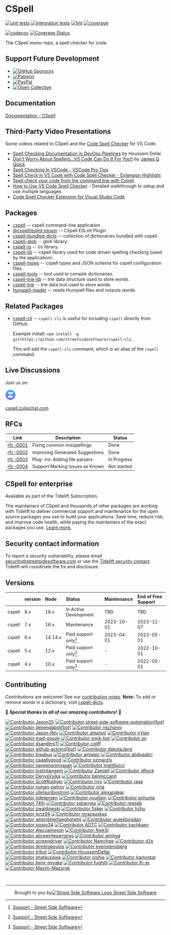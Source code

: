 <!--- @@inject: ../../../README.md --->

# CSpell

[![unit tests](https://github.com/streetsidesoftware/cspell/actions/workflows/test.yml/badge.svg?branch=main)](https://github.com/streetsidesoftware/cspell/actions)
[![integration tests](https://github.com/streetsidesoftware/cspell/actions/workflows/integration-test.yml/badge.svg?branch=main)](https://github.com/streetsidesoftware/cspell/actions)
[![lint](https://github.com/streetsidesoftware/cspell/actions/workflows/lint.yml/badge.svg?branch=main)](https://github.com/streetsidesoftware/cspell/actions)
[![coverage](https://github.com/streetsidesoftware/cspell/actions/workflows/coverage.yml/badge.svg?branch=main)](https://github.com/streetsidesoftware/cspell/actions)

[![codecov](https://codecov.io/gh/streetsidesoftware/cspell/branch/main/graph/badge.svg?token=Dr4fi2Sy08)](https://codecov.io/gh/streetsidesoftware/cspell)
[![Coverage Status](https://coveralls.io/repos/github/streetsidesoftware/cspell/badge.svg?branch=main)](https://coveralls.io/github/streetsidesoftware/cspell)

The CSpell mono-repo, a spell checker for code.

## Support Future Development

- [![GitHub Sponsors](https://img.shields.io/badge/-black?style=social&logo=githubsponsors&label=GitHub%20Sponsor%3A%20Street%20Side%20Software)](https://github.com/sponsors/streetsidesoftware)
- [![Patreon](https://img.shields.io/badge/-black?style=social&logo=patreon&label=Patreon%3A%20Street%20Side%20Software)](https://patreon.com/streetsidesoftware)
- [![PayPal](https://img.shields.io/badge/-black?style=social&logo=paypal&label=PayPal%20Donate%3A%20Street%20Side%20Software)](https://www.paypal.com/donate/?hosted_button_id=26LNBP2Q6MKCY)
- [![Open Collective](https://img.shields.io/badge/-black?style=social&logo=opencollective&label=Open%20Collective%3A%20CSpell)](https://opencollective.com/cspell)

## Documentation

[Documentation - CSpell](https://streetsidesoftware.github.io/cspell/)

## Third-Party Video Presentations

Some videos related to CSpell and the [Code Spell Checker](https://marketplace.visualstudio.com/items?itemName=streetsidesoftware.code-spell-checker) for VS Code.

- [Spell Checking Documentation in DevOps Pipelines](https://www.youtube.com/watch?v=w8gGi3aeVpc) by Houssem Dellai
- [Don't Worry About Spelling...VS Code Can Do It For You!!](https://www.youtube.com/watch?v=MfxFMFMsBP4) by [James Q Quick](https://www.youtube.com/@JamesQQuick)
- [Spell Checking In VSCode - VSCode Pro Tips](https://www.youtube.com/watch?v=_GwpPJgH1Gw)
- [Spell Check in VS Code with Code Spell Checker - Extension Highlight](https://www.youtube.com/watch?v=ZxNnOjWetH4)
- [Spell check your code from the command line with Cspell](https://www.youtube.com/watch?v=nwmJ9h_zPJc)
- [How to Use VS Code Spell Checker](https://www.youtube.com/watch?v=Ix5bMd0kZeY) - Detailed walkthrough to setup and use multiple languages
- [Code Spell Checker Extension for Visual Studio Code](https://www.youtube.com/watch?v=dUn1mrJYMrM)

## Packages

- [cspell](https://github.com/streetsidesoftware/cspell/tree/main/packages/cspell) -- cspell command-line application
- [@cspell/eslint-plugin](https://github.com/streetsidesoftware/cspell/tree/main/packages/cspell-eslint-plugin) -- CSpell ESLint Plugin
- [cspell-bundled-dicts](https://github.com/streetsidesoftware/cspell/tree/main/packages/cspell-bundled-dicts) -- collection of dictionaries bundled with cspell.
- [cspell-glob](https://github.com/streetsidesoftware/cspell/tree/main/packages/cspell-glob) -- glob library.
- [cspell-io](https://github.com/streetsidesoftware/cspell/tree/main/packages/cspell-io) -- i/o library.
- [cspell-lib](https://github.com/streetsidesoftware/cspell/tree/main/packages/cspell-lib) -- cspell library used for code driven spelling checking (used by the application).
- [cspell-types](https://github.com/streetsidesoftware/cspell/tree/main/packages/cspell-types) -- cspell types and JSON schema for cspell configuration files.
- [cspell-tools](https://github.com/streetsidesoftware/cspell/tree/main/packages/cspell-tools) -- tool used to compile dictionaries.
- [cspell-trie-lib](https://github.com/streetsidesoftware/cspell/tree/main/packages/cspell-trie-lib) -- trie data structure used to store words.
- [cspell-trie](https://github.com/streetsidesoftware/cspell/tree/main/packages/cspell-trie) -- trie data tool used to store words.
- [hunspell-reader](https://github.com/streetsidesoftware/cspell/tree/main/packages/hunspell-reader) -- reads Hunspell files and outputs words.

## Related Packages

- [cspell-cli](https://github.com/streetsidesoftware/cspell-cli) -- `cspell-cli` is useful for including `cspell` directly from GitHub.

  Example install: `npm install -g git+https://github.com/streetsidesoftware/cspell-cli`.

  This will add the `cspell-cli` command, which is an alias of the `cspell` command.

## Live Discussions

Join us on:

[<img src="./assets/images/zulip-icon-circle.svg" width="32">](https://cspell.zulipchat.com/)

[cspell.zulipchat.com](https://cspell.zulipchat.com/)

## RFCs

| Link                                                                                                                  | Description                     | Status      |
| --------------------------------------------------------------------------------------------------------------------- | ------------------------------- | ----------- |
| [rfc-0001](https://github.com/streetsidesoftware/cspell/tree/main/rfc/rfc-0001%20suggestions/)                        | Fixing common misspellings      | Done        |
| [rfc-0002](https://github.com/streetsidesoftware/cspell/tree/main/rfc/rfc-0002%20improve%20dictionary%20suggestions/) | Improving Generated Suggestions | Done        |
| [rfc-0003](https://github.com/streetsidesoftware/cspell/tree/main/rfc/rfc-0003%20parsing%20files/)                    | Plug-ins: Adding file parsers   | In Progress |
| [rfc-0004](https://github.com/streetsidesoftware/cspell/tree/main/rfc/rfc-0004%20known%20issues/)                     | Support Marking Issues as Known | Not started |

## CSpell for enterprise

Available as part of the Tidelift Subscription.

The maintainers of CSpell and thousands of other packages are working with Tidelift to deliver commercial support and maintenance for the open source packages you use to build your applications. Save time, reduce risk, and improve code health, while paying the maintainers of the exact packages you use. [Learn more.](https://tidelift.com/subscription/pkg/npm-cspell?utm_source=npm-cspell&utm_medium=referral&utm_campaign=enterprise&utm_term=repo)

## Security contact information

To report a security vulnerability, please email <security@streetsidesoftware.com> or use the
[Tidelift security contact](https://tidelift.com/security).
Tidelift will coordinate the fix and disclosure.

## Versions

|        | version | Node    | Status                | Maintenance | End of Free Support |
| :----- | :------ | :------ | :-------------------- | :---------- | :------------------ |
| cspell | 8.x     | 18.x    | In Active Development | TBD         | TBD                 |
| cspell | 7.x     | 16.x    | Maintenance           | 2023-10-01  | 2023-11-07          |
| cspell | 6.x     | 14.14.x | Paid support only[^1] | 2023-04-01  | 2023-05-01          |
| cspell | 5.x     | 12.x    | Paid support only[^1] | -           | 2022-10-01          |
| cspell | 4.x     | 10.x    | Paid support only[^1] | -           | 2022-05-01          |

[^1]: [Support - Street Side Software](https://streetsidesoftware.com/support/#maintenance-agreements)

## Contributing

Contributions are welcome! See our [contribution notes](CONTRIBUTING.md). **Note:** To add or remove words in a dictionary, visit [cspell-dicts](https://github.com/streetsidesoftware/cspell-dicts/issues).

🙏 _**Special thanks to all of our amazing contributors!**_ 🥰

<!--- cspell:disable --->

[<img alt="Contributor Jason3S" src="https://private-avatars.githubusercontent.com/u/3740137?jwt=eyJhbGciOiJIUzI1NiIsInR5cCI6IkpXVCJ9.eyJpc3MiOiJnaXRodWIuY29tIiwiYXVkIjoicmF3LmdpdGh1YnVzZXJjb250ZW50LmNvbSIsImtleSI6ImtleTEiLCJleHAiOjE3MzQ2ODAyODAsIm5iZiI6MTczNDY3OTA4MCwicGF0aCI6Ii91LzM3NDAxMzcifQ.QuzZ7PV0Gi7DNFcAXrDq-WRouu-dubbAn7EvwOsnkgE&v=4&size=128" width=64>](https://github.com/Jason3S)
[<img alt="Contributor street-side-software-automation[bot]" src="https://private-avatars.githubusercontent.com/u/50543896?jwt=eyJhbGciOiJIUzI1NiIsInR5cCI6IkpXVCJ9.eyJpc3MiOiJnaXRodWIuY29tIiwiYXVkIjoicmF3LmdpdGh1YnVzZXJjb250ZW50LmNvbSIsImtleSI6ImtleTEiLCJleHAiOjE3MzQ2ODAxMDAsIm5iZiI6MTczNDY3ODkwMCwicGF0aCI6Ii91LzUwNTQzODk2In0.5ZbtZp9hC8UfrY8oeuZhPrhf_t9Bi_5yOiqa-3kW5ZU&v=4&size=128" width=64>](https://github.com/apps/street-side-software-automation)
[<img alt="Contributor dependabot[bot]" src="https://private-avatars.githubusercontent.com/in/29110?jwt=eyJhbGciOiJIUzI1NiIsInR5cCI6IkpXVCJ9.eyJpc3MiOiJnaXRodWIuY29tIiwiYXVkIjoicmF3LmdpdGh1YnVzZXJjb250ZW50LmNvbSIsImtleSI6ImtleTEiLCJleHAiOjE3MzQ2ODAxNjAsIm5iZiI6MTczNDY3ODk2MCwicGF0aCI6Ii9pbi8yOTExMCJ9.aFhQiCACAQpu3__d5LnBlaf5_ll-Zt9KTpH2VFOyyd0&v=4&size=128" width=64>](https://github.com/apps/dependabot)
[<img alt="Contributor nschonni" src="https://private-avatars.githubusercontent.com/u/1297909?jwt=eyJhbGciOiJIUzI1NiIsInR5cCI6IkpXVCJ9.eyJpc3MiOiJnaXRodWIuY29tIiwiYXVkIjoicmF3LmdpdGh1YnVzZXJjb250ZW50LmNvbSIsImtleSI6ImtleTEiLCJleHAiOjE3MzQ2ODA1ODAsIm5iZiI6MTczNDY3OTM4MCwicGF0aCI6Ii91LzEyOTc5MDkifQ.aGVVXN7TM-Bze8lCi968UaWy4tpddsNTxw2L7nrrGDI&v=4&size=128" width=64>](https://github.com/nschonni)
[<img alt="Contributor Jason-Rev" src="https://private-avatars.githubusercontent.com/u/4850573?jwt=eyJhbGciOiJIUzI1NiIsInR5cCI6IkpXVCJ9.eyJpc3MiOiJnaXRodWIuY29tIiwiYXVkIjoicmF3LmdpdGh1YnVzZXJjb250ZW50LmNvbSIsImtleSI6ImtleTEiLCJleHAiOjE3MzQ2ODA3MDAsIm5iZiI6MTczNDY3OTUwMCwicGF0aCI6Ii91LzQ4NTA1NzMifQ.OkNNGQ9qx_axcHUmr8DtpMctbkW5IybGSzhaUtIVi_k&v=4&size=128" width=64>](https://github.com/Jason-Rev)
[<img alt="Contributor amanoji" src="https://private-avatars.githubusercontent.com/u/17751138?jwt=eyJhbGciOiJIUzI1NiIsInR5cCI6IkpXVCJ9.eyJpc3MiOiJnaXRodWIuY29tIiwiYXVkIjoicmF3LmdpdGh1YnVzZXJjb250ZW50LmNvbSIsImtleSI6ImtleTEiLCJleHAiOjE3MzQ2Nzk5ODAsIm5iZiI6MTczNDY3ODc4MCwicGF0aCI6Ii91LzE3NzUxMTM4In0.2VQgIPbrTA63mZYU8DTQZO49PgvsKloAOUm0077COlA&v=4&size=128" width=64>](https://github.com/amanoji)
[<img alt="Contributor jrylan" src="https://private-avatars.githubusercontent.com/u/178806156?jwt=eyJhbGciOiJIUzI1NiIsInR5cCI6IkpXVCJ9.eyJpc3MiOiJnaXRodWIuY29tIiwiYXVkIjoicmF3LmdpdGh1YnVzZXJjb250ZW50LmNvbSIsImtleSI6ImtleTEiLCJleHAiOjE3MzQ2ODAyODAsIm5iZiI6MTczNDY3OTA4MCwicGF0aCI6Ii91LzE3ODgwNjE1NiJ9.qV9eO8FS897KG4vmpvrmtNSoLBaTynTtg-eScppr97U&v=4&size=128" width=64>](https://github.com/jrylan)
[<img alt="Contributor mad-gooze" src="https://private-avatars.githubusercontent.com/u/1188779?jwt=eyJhbGciOiJIUzI1NiIsInR5cCI6IkpXVCJ9.eyJpc3MiOiJnaXRodWIuY29tIiwiYXVkIjoicmF3LmdpdGh1YnVzZXJjb250ZW50LmNvbSIsImtleSI6ImtleTEiLCJleHAiOjE3MzQ2ODAyMjAsIm5iZiI6MTczNDY3OTAyMCwicGF0aCI6Ii91LzExODg3NzkifQ.NztzADp0uk6Vi0wNuX7ln7J_NZmVQG4HE47bDL-jVzk&v=4&size=128" width=64>](https://github.com/mad-gooze)
[<img alt="Contributor snyk-bot" src="https://private-avatars.githubusercontent.com/u/19733683?jwt=eyJhbGciOiJIUzI1NiIsInR5cCI6IkpXVCJ9.eyJpc3MiOiJnaXRodWIuY29tIiwiYXVkIjoicmF3LmdpdGh1YnVzZXJjb250ZW50LmNvbSIsImtleSI6ImtleTEiLCJleHAiOjE3MzQ2ODAxNjAsIm5iZiI6MTczNDY3ODk2MCwicGF0aCI6Ii91LzE5NzMzNjgzIn0.fN6VSKlIuVTnbTS7jHt_hOtcSYSOoPIqRUFJN1xAqq8&v=4&size=128" width=64>](https://github.com/snyk-bot)
[<img alt="Contributor zo" src="https://private-avatars.githubusercontent.com/u/518711?jwt=eyJhbGciOiJIUzI1NiIsInR5cCI6IkpXVCJ9.eyJpc3MiOiJnaXRodWIuY29tIiwiYXVkIjoicmF3LmdpdGh1YnVzZXJjb250ZW50LmNvbSIsImtleSI6ImtleTEiLCJleHAiOjE3MzQ2ODAxMDAsIm5iZiI6MTczNDY3ODkwMCwicGF0aCI6Ii91LzUxODcxMSJ9.BEoYnmpTgRiPK-vQAeySoDX4JactOnzbxMOe8XBsEFg&v=4&size=128" width=64>](https://github.com/zo)
[<img alt="Contributor dsanders11" src="https://private-avatars.githubusercontent.com/u/5820654?jwt=eyJhbGciOiJIUzI1NiIsInR5cCI6IkpXVCJ9.eyJpc3MiOiJnaXRodWIuY29tIiwiYXVkIjoicmF3LmdpdGh1YnVzZXJjb250ZW50LmNvbSIsImtleSI6ImtleTEiLCJleHAiOjE3MzQ2ODA0MDAsIm5iZiI6MTczNDY3OTIwMCwicGF0aCI6Ii91LzU4MjA2NTQifQ.y7-pJEhVAfL9jhE0JOAd172qDHJpeqgBvEHkH4wemFU&v=4&size=128" width=64>](https://github.com/dsanders11)
[<img alt="Contributor coliff" src="https://private-avatars.githubusercontent.com/u/1212885?jwt=eyJhbGciOiJIUzI1NiIsInR5cCI6IkpXVCJ9.eyJpc3MiOiJnaXRodWIuY29tIiwiYXVkIjoicmF3LmdpdGh1YnVzZXJjb250ZW50LmNvbSIsImtleSI6ImtleTEiLCJleHAiOjE3MzQ2ODA0NjAsIm5iZiI6MTczNDY3OTI2MCwicGF0aCI6Ii91LzEyMTI4ODUifQ.-W7qQAP4Lzzy0DAtX5pKR7agDcvESW9-tebQ4Imr8bc&v=4&size=128" width=64>](https://github.com/coliff)
[<img alt="Contributor github-actions[bot]" src="https://private-avatars.githubusercontent.com/in/15368?jwt=eyJhbGciOiJIUzI1NiIsInR5cCI6IkpXVCJ9.eyJpc3MiOiJnaXRodWIuY29tIiwiYXVkIjoicmF3LmdpdGh1YnVzZXJjb250ZW50LmNvbSIsImtleSI6ImtleTEiLCJleHAiOjE3MzQ2ODA3NjAsIm5iZiI6MTczNDY3OTU2MCwicGF0aCI6Ii9pbi8xNTM2OCJ9.JQdDR0xmKrYYDlUjfmicR0HX_YwaeuVcHmdK2cDHbq8&v=4&size=128" width=64>](https://github.com/apps/github-actions)
[<img alt="Contributor dakotaJang" src="https://private-avatars.githubusercontent.com/u/22528264?jwt=eyJhbGciOiJIUzI1NiIsInR5cCI6IkpXVCJ9.eyJpc3MiOiJnaXRodWIuY29tIiwiYXVkIjoicmF3LmdpdGh1YnVzZXJjb250ZW50LmNvbSIsImtleSI6ImtleTEiLCJleHAiOjE3MzQ2Nzk5ODAsIm5iZiI6MTczNDY3ODc4MCwicGF0aCI6Ii91LzIyNTI4MjY0In0.iK-bao8201EMVuxR5cOgEEcy2xsjlTKwl8wLdYlFvZQ&v=4&size=128" width=64>](https://github.com/dakotaJang)
[<img alt="Contributor bisubus" src="https://private-avatars.githubusercontent.com/u/2905949?jwt=eyJhbGciOiJIUzI1NiIsInR5cCI6IkpXVCJ9.eyJpc3MiOiJnaXRodWIuY29tIiwiYXVkIjoicmF3LmdpdGh1YnVzZXJjb250ZW50LmNvbSIsImtleSI6ImtleTEiLCJleHAiOjE3MzQ2ODA0NjAsIm5iZiI6MTczNDY3OTI2MCwicGF0aCI6Ii91LzI5MDU5NDkifQ.vPINDzIvOaSe_pOEOmyRARmeRBFOWLl195rtUEF8N34&v=4&size=128" width=64>](https://github.com/bisubus)
[<img alt="Contributor aimagic" src="https://private-avatars.githubusercontent.com/u/40253639?jwt=eyJhbGciOiJIUzI1NiIsInR5cCI6IkpXVCJ9.eyJpc3MiOiJnaXRodWIuY29tIiwiYXVkIjoicmF3LmdpdGh1YnVzZXJjb250ZW50LmNvbSIsImtleSI6ImtleTEiLCJleHAiOjE3MzQ2ODA1MjAsIm5iZiI6MTczNDY3OTMyMCwicGF0aCI6Ii91LzQwMjUzNjM5In0.xUSlF1z8fkrUeV_lD368IuSWHAD2i-kzYJul8XHSjJg&v=4&size=128" width=64>](https://github.com/aimagic)
[<img alt="Contributor abdusabri" src="https://private-avatars.githubusercontent.com/u/25670682?jwt=eyJhbGciOiJIUzI1NiIsInR5cCI6IkpXVCJ9.eyJpc3MiOiJnaXRodWIuY29tIiwiYXVkIjoicmF3LmdpdGh1YnVzZXJjb250ZW50LmNvbSIsImtleSI6ImtleTEiLCJleHAiOjE3MzQ2ODA1MjAsIm5iZiI6MTczNDY3OTMyMCwicGF0aCI6Ii91LzI1NjcwNjgyIn0.m2J8jVI9pxu4NxUzaqw9Vo728_lzpzCtFNMTrg39rkA&v=4&size=128" width=64>](https://github.com/abdusabri)
[<img alt="Contributor caaatisgood" src="https://private-avatars.githubusercontent.com/u/12913401?jwt=eyJhbGciOiJIUzI1NiIsInR5cCI6IkpXVCJ9.eyJpc3MiOiJnaXRodWIuY29tIiwiYXVkIjoicmF3LmdpdGh1YnVzZXJjb250ZW50LmNvbSIsImtleSI6ImtleTEiLCJleHAiOjE3MzQ2ODA3MDAsIm5iZiI6MTczNDY3OTUwMCwicGF0aCI6Ii91LzEyOTEzNDAxIn0.TbA59Sbri702MJsFDVrNHsZxRPYWvbWqX3qP0CSM0gY&v=4&size=128" width=64>](https://github.com/caaatisgood)
[<img alt="Contributor pzmarzly" src="https://private-avatars.githubusercontent.com/u/8074163?jwt=eyJhbGciOiJIUzI1NiIsInR5cCI6IkpXVCJ9.eyJpc3MiOiJnaXRodWIuY29tIiwiYXVkIjoicmF3LmdpdGh1YnVzZXJjb250ZW50LmNvbSIsImtleSI6ImtleTEiLCJleHAiOjE3MzQ2ODA1ODAsIm5iZiI6MTczNDY3OTM4MCwicGF0aCI6Ii91LzgwNzQxNjMifQ.lifIvkcYebjaRY_uQsDqjaEhD3GZK-Zyd8gLz4OUtvo&v=4&size=128" width=64>](https://github.com/pzmarzly)
[<img alt="Contributor naveensrinivasan" src="https://private-avatars.githubusercontent.com/u/172697?jwt=eyJhbGciOiJIUzI1NiIsInR5cCI6IkpXVCJ9.eyJpc3MiOiJnaXRodWIuY29tIiwiYXVkIjoicmF3LmdpdGh1YnVzZXJjb250ZW50LmNvbSIsImtleSI6ImtleTEiLCJleHAiOjE3MzQ2ODA3NjAsIm5iZiI6MTczNDY3OTU2MCwicGF0aCI6Ii91LzE3MjY5NyJ9.rVJp4sTzFp1L61odd1wqknq1lyNVvmG1NH2KWHBy3hU&v=4&size=128" width=64>](https://github.com/naveensrinivasan)
[<img alt="Contributor matt9ucci" src="https://private-avatars.githubusercontent.com/u/8044346?jwt=eyJhbGciOiJIUzI1NiIsInR5cCI6IkpXVCJ9.eyJpc3MiOiJnaXRodWIuY29tIiwiYXVkIjoicmF3LmdpdGh1YnVzZXJjb250ZW50LmNvbSIsImtleSI6ImtleTEiLCJleHAiOjE3MzQ2ODAxMDAsIm5iZiI6MTczNDY3ODkwMCwicGF0aCI6Ii91LzgwNDQzNDYifQ.VLWugcGgjaSlvCiKtNkd0NOun_uzEA8x7rdFWT6s33E&v=4&size=128" width=64>](https://github.com/matt9ucci)
[<img alt="Contributor lostintangent" src="https://private-avatars.githubusercontent.com/u/116461?jwt=eyJhbGciOiJIUzI1NiIsInR5cCI6IkpXVCJ9.eyJpc3MiOiJnaXRodWIuY29tIiwiYXVkIjoicmF3LmdpdGh1YnVzZXJjb250ZW50LmNvbSIsImtleSI6ImtleTEiLCJleHAiOjE3MzQ2ODAzNDAsIm5iZiI6MTczNDY3OTE0MCwicGF0aCI6Ii91LzExNjQ2MSJ9.MhbPbkKK-WOWcIFiY-IqDUw7IGXCxAOW7VT4PI3K49I&v=4&size=128" width=64>](https://github.com/lostintangent)
[<img alt="Contributor Zamiell" src="https://private-avatars.githubusercontent.com/u/5511220?jwt=eyJhbGciOiJIUzI1NiIsInR5cCI6IkpXVCJ9.eyJpc3MiOiJnaXRodWIuY29tIiwiYXVkIjoicmF3LmdpdGh1YnVzZXJjb250ZW50LmNvbSIsImtleSI6ImtleTEiLCJleHAiOjE3MzQ2ODA1MjAsIm5iZiI6MTczNDY3OTMyMCwicGF0aCI6Ii91LzU1MTEyMjAifQ.-ZQq-e-LTnJm4DbX8VjeIOEIV81DBc1lKH2Q3e-1LZU&v=4&size=128" width=64>](https://github.com/Zamiell)
[<img alt="Contributor dflock" src="https://private-avatars.githubusercontent.com/u/47756?jwt=eyJhbGciOiJIUzI1NiIsInR5cCI6IkpXVCJ9.eyJpc3MiOiJnaXRodWIuY29tIiwiYXVkIjoicmF3LmdpdGh1YnVzZXJjb250ZW50LmNvbSIsImtleSI6ImtleTEiLCJleHAiOjE3MzQ2ODA1ODAsIm5iZiI6MTczNDY3OTM4MCwicGF0aCI6Ii91LzQ3NzU2In0.lYhmaKRWocWAEUKzhhChy6X3WEgzTzFjLTLvhew8KyA&v=4&size=128" width=64>](https://github.com/dflock)
[<img alt="Contributor DenysVuika" src="https://private-avatars.githubusercontent.com/u/503991?jwt=eyJhbGciOiJIUzI1NiIsInR5cCI6IkpXVCJ9.eyJpc3MiOiJnaXRodWIuY29tIiwiYXVkIjoicmF3LmdpdGh1YnVzZXJjb250ZW50LmNvbSIsImtleSI6ImtleTEiLCJleHAiOjE3MzQ2ODA1MjAsIm5iZiI6MTczNDY3OTMyMCwicGF0aCI6Ii91LzUwMzk5MSJ9.mB-YxeAV5EZs2xFaholbk4DviqQU_WVxlAkrifB11Qo&v=4&size=128" width=64>](https://github.com/DenysVuika)
[<img alt="Contributor benmccann" src="https://private-avatars.githubusercontent.com/u/322311?jwt=eyJhbGciOiJIUzI1NiIsInR5cCI6IkpXVCJ9.eyJpc3MiOiJnaXRodWIuY29tIiwiYXVkIjoicmF3LmdpdGh1YnVzZXJjb250ZW50LmNvbSIsImtleSI6ImtleTEiLCJleHAiOjE3MzQ2ODA1ODAsIm5iZiI6MTczNDY3OTM4MCwicGF0aCI6Ii91LzMyMjMxMSJ9.a5b6Or_1kI4eqHiohLAw54v-MPzCOgd__a9M2ArADwQ&v=4&size=128" width=64>](https://github.com/benmccann)
[<img alt="Contributor ScottRudiger" src="https://private-avatars.githubusercontent.com/u/26824724?jwt=eyJhbGciOiJIUzI1NiIsInR5cCI6IkpXVCJ9.eyJpc3MiOiJnaXRodWIuY29tIiwiYXVkIjoicmF3LmdpdGh1YnVzZXJjb250ZW50LmNvbSIsImtleSI6ImtleTEiLCJleHAiOjE3MzQ2ODA4MjAsIm5iZiI6MTczNDY3OTYyMCwicGF0aCI6Ii91LzI2ODI0NzI0In0.-DLq04wuEIwu_FnF4bKfJdvPO65y2FleOiq3GOJgiMU&v=4&size=128" width=64>](https://github.com/ScottRudiger)
[<img alt="Contributor rivy" src="https://private-avatars.githubusercontent.com/u/80132?jwt=eyJhbGciOiJIUzI1NiIsInR5cCI6IkpXVCJ9.eyJpc3MiOiJnaXRodWIuY29tIiwiYXVkIjoicmF3LmdpdGh1YnVzZXJjb250ZW50LmNvbSIsImtleSI6ImtleTEiLCJleHAiOjE3MzQ2ODAzNDAsIm5iZiI6MTczNDY3OTE0MCwicGF0aCI6Ii91LzgwMTMyIn0.KFeBuZtn05q9GKKkGWniFpJIQA9XLs7l4j03O85ZqWg&v=4&size=128" width=64>](https://github.com/rivy)
[<img alt="Contributor rasa" src="https://private-avatars.githubusercontent.com/u/220772?jwt=eyJhbGciOiJIUzI1NiIsInR5cCI6IkpXVCJ9.eyJpc3MiOiJnaXRodWIuY29tIiwiYXVkIjoicmF3LmdpdGh1YnVzZXJjb250ZW50LmNvbSIsImtleSI6ImtleTEiLCJleHAiOjE3MzQ2ODAxNjAsIm5iZiI6MTczNDY3ODk2MCwicGF0aCI6Ii91LzIyMDc3MiJ9.2afjyNNxcAwMqdosn0_sIpsCSnomnBECPzqwLIsfhxU&v=4&size=128" width=64>](https://github.com/rasa)
[<img alt="Contributor roman-petrov" src="https://private-avatars.githubusercontent.com/u/18419515?jwt=eyJhbGciOiJIUzI1NiIsInR5cCI6IkpXVCJ9.eyJpc3MiOiJnaXRodWIuY29tIiwiYXVkIjoicmF3LmdpdGh1YnVzZXJjb250ZW50LmNvbSIsImtleSI6ImtleTEiLCJleHAiOjE3MzQ2ODAwNDAsIm5iZiI6MTczNDY3ODg0MCwicGF0aCI6Ii91LzE4NDE5NTE1In0.9tOd2lq-nfn6b7NBBInCO4nCdUIRgmEqrOC9Ya6xmhM&v=4&size=128" width=64>](https://github.com/roman-petrov)
[<img alt="Contributor orta" src="https://private-avatars.githubusercontent.com/u/49038?jwt=eyJhbGciOiJIUzI1NiIsInR5cCI6IkpXVCJ9.eyJpc3MiOiJnaXRodWIuY29tIiwiYXVkIjoicmF3LmdpdGh1YnVzZXJjb250ZW50LmNvbSIsImtleSI6ImtleTEiLCJleHAiOjE3MzQ2ODA3NjAsIm5iZiI6MTczNDY3OTU2MCwicGF0aCI6Ii91LzQ5MDM4In0.q5zRH-ff3DSFeRzMUv4KyGSR8WwlGPuNmXrvrmHXEsw&v=4&size=128" width=64>](https://github.com/orta)
[<img alt="Contributor ollelauribostrom" src="https://private-avatars.githubusercontent.com/u/16004130?jwt=eyJhbGciOiJIUzI1NiIsInR5cCI6IkpXVCJ9.eyJpc3MiOiJnaXRodWIuY29tIiwiYXVkIjoicmF3LmdpdGh1YnVzZXJjb250ZW50LmNvbSIsImtleSI6ImtleTEiLCJleHAiOjE3MzQ2ODAxMDAsIm5iZiI6MTczNDY3ODkwMCwicGF0aCI6Ii91LzE2MDA0MTMwIn0.NhOe1_YNDeP6eamYUCxMCG2tIYB1fQ--zAHjCP8I3z0&v=4&size=128" width=64>](https://github.com/ollelauribostrom)
[<img alt="Contributor alexandear" src="https://private-avatars.githubusercontent.com/u/3228886?jwt=eyJhbGciOiJIUzI1NiIsInR5cCI6IkpXVCJ9.eyJpc3MiOiJnaXRodWIuY29tIiwiYXVkIjoicmF3LmdpdGh1YnVzZXJjb250ZW50LmNvbSIsImtleSI6ImtleTEiLCJleHAiOjE3MzQ2ODA1ODAsIm5iZiI6MTczNDY3OTM4MCwicGF0aCI6Ii91LzMyMjg4ODYifQ.cvgp4b14dPo1ryXAgOtGy_JeHkD_XIcQiS7ieGRSe7o&v=4&size=128" width=64>](https://github.com/alexandear)
[<img alt="Contributor ndelangen" src="https://private-avatars.githubusercontent.com/u/3070389?jwt=eyJhbGciOiJIUzI1NiIsInR5cCI6IkpXVCJ9.eyJpc3MiOiJnaXRodWIuY29tIiwiYXVkIjoicmF3LmdpdGh1YnVzZXJjb250ZW50LmNvbSIsImtleSI6ImtleTEiLCJleHAiOjE3MzQ2ODAyMjAsIm5iZiI6MTczNDY3OTAyMCwicGF0aCI6Ii91LzMwNzAzODkifQ.9dXqb_aseLAmd5VuH7TZCGEeP-qUfZXy5FKswjISAzE&v=4&size=128" width=64>](https://github.com/ndelangen)
[<img alt="Contributor nvuillam" src="https://private-avatars.githubusercontent.com/u/17500430?jwt=eyJhbGciOiJIUzI1NiIsInR5cCI6IkpXVCJ9.eyJpc3MiOiJnaXRodWIuY29tIiwiYXVkIjoicmF3LmdpdGh1YnVzZXJjb250ZW50LmNvbSIsImtleSI6ImtleTEiLCJleHAiOjE3MzQ2ODAyMjAsIm5iZiI6MTczNDY3OTAyMCwicGF0aCI6Ii91LzE3NTAwNDMwIn0.FxtsTdCALujQbEX3QRsRUESt7ezWI0x3LCHQXClZbGU&v=4&size=128" width=64>](https://github.com/nvuillam)
[<img alt="Contributor exhuma" src="https://private-avatars.githubusercontent.com/u/65717?jwt=eyJhbGciOiJIUzI1NiIsInR5cCI6IkpXVCJ9.eyJpc3MiOiJnaXRodWIuY29tIiwiYXVkIjoicmF3LmdpdGh1YnVzZXJjb250ZW50LmNvbSIsImtleSI6ImtleTEiLCJleHAiOjE3MzQ2ODAyMjAsIm5iZiI6MTczNDY3OTAyMCwicGF0aCI6Ii91LzY1NzE3In0.kE5WHl8KE7_Jf_XzsJz7RwOJBQkNVTydE2PyHWghN2E&v=4&size=128" width=64>](https://github.com/exhuma)
[<img alt="Contributor 74th" src="https://private-avatars.githubusercontent.com/u/1060011?jwt=eyJhbGciOiJIUzI1NiIsInR5cCI6IkpXVCJ9.eyJpc3MiOiJnaXRodWIuY29tIiwiYXVkIjoicmF3LmdpdGh1YnVzZXJjb250ZW50LmNvbSIsImtleSI6ImtleTEiLCJleHAiOjE3MzQ2ODA2NDAsIm5iZiI6MTczNDY3OTQ0MCwicGF0aCI6Ii91LzEwNjAwMTEifQ.ONZpYG1kH4IpW2E5ABWvTf1f8g7FFLXrZS4k4Rkuhcw&v=4&size=128" width=64>](https://github.com/74th)
[<img alt="Contributor ssbarnea" src="https://private-avatars.githubusercontent.com/u/102495?jwt=eyJhbGciOiJIUzI1NiIsInR5cCI6IkpXVCJ9.eyJpc3MiOiJnaXRodWIuY29tIiwiYXVkIjoicmF3LmdpdGh1YnVzZXJjb250ZW50LmNvbSIsImtleSI6ImtleTEiLCJleHAiOjE3MzQ2ODA3NjAsIm5iZiI6MTczNDY3OTU2MCwicGF0aCI6Ii91LzEwMjQ5NSJ9.n2TUj6z_jbIWOqZTAFaMNUz-tnIZewoN926btPKK150&v=4&size=128" width=64>](https://github.com/ssbarnea)
[<img alt="Contributor regseb" src="https://private-avatars.githubusercontent.com/u/1262990?jwt=eyJhbGciOiJIUzI1NiIsInR5cCI6IkpXVCJ9.eyJpc3MiOiJnaXRodWIuY29tIiwiYXVkIjoicmF3LmdpdGh1YnVzZXJjb250ZW50LmNvbSIsImtleSI6ImtleTEiLCJleHAiOjE3MzQ2ODA4MjAsIm5iZiI6MTczNDY3OTYyMCwicGF0aCI6Ii91LzEyNjI5OTAifQ.jQV9NQlH8fB_7cNsZHGHeiu1Wm9fIoQ1Ugi1tYGg4Fg&v=4&size=128" width=64>](https://github.com/regseb)
[<img alt="Contributor zwaldowski" src="https://private-avatars.githubusercontent.com/u/170812?jwt=eyJhbGciOiJIUzI1NiIsInR5cCI6IkpXVCJ9.eyJpc3MiOiJnaXRodWIuY29tIiwiYXVkIjoicmF3LmdpdGh1YnVzZXJjb250ZW50LmNvbSIsImtleSI6ImtleTEiLCJleHAiOjE3MzQ2ODA1MjAsIm5iZiI6MTczNDY3OTMyMCwicGF0aCI6Ii91LzE3MDgxMiJ9.dxsh1EQu93a1EGzJ6nl1FNXObuAvVjBUAMofdWJhMAY&v=4&size=128" width=64>](https://github.com/zwaldowski)
[<img alt="Contributor fisker" src="https://private-avatars.githubusercontent.com/u/172584?jwt=eyJhbGciOiJIUzI1NiIsInR5cCI6IkpXVCJ9.eyJpc3MiOiJnaXRodWIuY29tIiwiYXVkIjoicmF3LmdpdGh1YnVzZXJjb250ZW50LmNvbSIsImtleSI6ImtleTEiLCJleHAiOjE3MzQ2ODA1ODAsIm5iZiI6MTczNDY3OTM4MCwicGF0aCI6Ii91LzE3MjU4NCJ9.jDjUa8rdzdpQ10bMbHYw5_r7K0-HN3j6wh55nBSESvU&v=4&size=128" width=64>](https://github.com/fisker)
[<img alt="Contributor hzhu" src="https://private-avatars.githubusercontent.com/u/1811365?jwt=eyJhbGciOiJIUzI1NiIsInR5cCI6IkpXVCJ9.eyJpc3MiOiJnaXRodWIuY29tIiwiYXVkIjoicmF3LmdpdGh1YnVzZXJjb250ZW50LmNvbSIsImtleSI6ImtleTEiLCJleHAiOjE3MzQ2ODAwNDAsIm5iZiI6MTczNDY3ODg0MCwicGF0aCI6Ii91LzE4MTEzNjUifQ.u8cYt3XKUCHBCYPqe95BubxYu-S4djKckde5Sr5Vsug&v=4&size=128" width=64>](https://github.com/hzhu)
[<img alt="Contributor jonz94" src="https://private-avatars.githubusercontent.com/u/16042676?jwt=eyJhbGciOiJIUzI1NiIsInR5cCI6IkpXVCJ9.eyJpc3MiOiJnaXRodWIuY29tIiwiYXVkIjoicmF3LmdpdGh1YnVzZXJjb250ZW50LmNvbSIsImtleSI6ImtleTEiLCJleHAiOjE3MzQ2ODAyODAsIm5iZiI6MTczNDY3OTA4MCwicGF0aCI6Ii91LzE2MDQyNjc2In0.y0lCA2p1vaRiwOnQ8hSIZrt0hyDqKQ6fF2v6uwQuDH4&v=4&size=128" width=64>](https://github.com/jonz94)
[<img alt="Contributor mrazauskas" src="https://private-avatars.githubusercontent.com/u/72159681?jwt=eyJhbGciOiJIUzI1NiIsInR5cCI6IkpXVCJ9.eyJpc3MiOiJnaXRodWIuY29tIiwiYXVkIjoicmF3LmdpdGh1YnVzZXJjb250ZW50LmNvbSIsImtleSI6ImtleTEiLCJleHAiOjE3MzQ2ODA3NjAsIm5iZiI6MTczNDY3OTU2MCwicGF0aCI6Ii91LzcyMTU5NjgxIn0._vHbevHkAJYY8QWJfq8532Ss1oTeYxAoUuT9t6sg4Gk&v=4&size=128" width=64>](https://github.com/mrazauskas)
[<img alt="Contributor wtgtybhertgeghgtwtg" src="https://private-avatars.githubusercontent.com/u/18507762?jwt=eyJhbGciOiJIUzI1NiIsInR5cCI6IkpXVCJ9.eyJpc3MiOiJnaXRodWIuY29tIiwiYXVkIjoicmF3LmdpdGh1YnVzZXJjb250ZW50LmNvbSIsImtleSI6ImtleTEiLCJleHAiOjE3MzQ2ODA0NjAsIm5iZiI6MTczNDY3OTI2MCwicGF0aCI6Ii91LzE4NTA3NzYyIn0.32pvtekfY-fiqVvK9HcrdCgTvUSoMrTpvGfykodvUO8&v=4&size=128" width=64>](https://github.com/wtgtybhertgeghgtwtg)
[<img alt="Contributor wujekbogdan" src="https://private-avatars.githubusercontent.com/u/533954?jwt=eyJhbGciOiJIUzI1NiIsInR5cCI6IkpXVCJ9.eyJpc3MiOiJnaXRodWIuY29tIiwiYXVkIjoicmF3LmdpdGh1YnVzZXJjb250ZW50LmNvbSIsImtleSI6ImtleTEiLCJleHAiOjE3MzQ2ODA3MDAsIm5iZiI6MTczNDY3OTUwMCwicGF0aCI6Ii91LzUzMzk1NCJ9.VCN9ZfiH5DVqu_cD3ZuRsXww1ox6C2VqYNXI5bo_pvk&v=4&size=128" width=64>](https://github.com/wujekbogdan)
[<img alt="Contributor siosio34" src="https://private-avatars.githubusercontent.com/u/7166022?jwt=eyJhbGciOiJIUzI1NiIsInR5cCI6IkpXVCJ9.eyJpc3MiOiJnaXRodWIuY29tIiwiYXVkIjoicmF3LmdpdGh1YnVzZXJjb250ZW50LmNvbSIsImtleSI6ImtleTEiLCJleHAiOjE3MzQ2ODAyMjAsIm5iZiI6MTczNDY3OTAyMCwicGF0aCI6Ii91LzcxNjYwMjIifQ.iFUsluxV_8bZnHQ7DjHwXukVkkcrcE27HUM9ShJKVFU&v=4&size=128" width=64>](https://github.com/siosio34)
[<img alt="Contributor ADTC" src="https://private-avatars.githubusercontent.com/u/6047296?jwt=eyJhbGciOiJIUzI1NiIsInR5cCI6IkpXVCJ9.eyJpc3MiOiJnaXRodWIuY29tIiwiYXVkIjoicmF3LmdpdGh1YnVzZXJjb250ZW50LmNvbSIsImtleSI6ImtleTEiLCJleHAiOjE3MzQ2ODAxMDAsIm5iZiI6MTczNDY3ODkwMCwicGF0aCI6Ii91LzYwNDcyOTYifQ.LCzXavJmDre0k51Ocl-7TXZuYsMZA05Lt5cAOs4XBvY&v=4&size=128" width=64>](https://github.com/ADTC)
[<img alt="Contributor kachkaev" src="https://private-avatars.githubusercontent.com/u/608862?jwt=eyJhbGciOiJIUzI1NiIsInR5cCI6IkpXVCJ9.eyJpc3MiOiJnaXRodWIuY29tIiwiYXVkIjoicmF3LmdpdGh1YnVzZXJjb250ZW50LmNvbSIsImtleSI6ImtleTEiLCJleHAiOjE3MzQ2ODAzNDAsIm5iZiI6MTczNDY3OTE0MCwicGF0aCI6Ii91LzYwODg2MiJ9.GWKpXOuoe5fHZEH0fZFpouXAfnLV-wIzmLVRTypl-4I&v=4&size=128" width=64>](https://github.com/kachkaev)
[<img alt="Contributor AlexJameson" src="https://private-avatars.githubusercontent.com/u/33040934?jwt=eyJhbGciOiJIUzI1NiIsInR5cCI6IkpXVCJ9.eyJpc3MiOiJnaXRodWIuY29tIiwiYXVkIjoicmF3LmdpdGh1YnVzZXJjb250ZW50LmNvbSIsImtleSI6ImtleTEiLCJleHAiOjE3MzQ2ODA0NjAsIm5iZiI6MTczNDY3OTI2MCwicGF0aCI6Ii91LzMzMDQwOTM0In0.XduoWU3OUJyGGaMdv-ELRmNB9Go-0gOel9L-22VBjNY&v=4&size=128" width=64>](https://github.com/AlexJameson)
[<img alt="Contributor AlekSi" src="https://private-avatars.githubusercontent.com/u/11512?jwt=eyJhbGciOiJIUzI1NiIsInR5cCI6IkpXVCJ9.eyJpc3MiOiJnaXRodWIuY29tIiwiYXVkIjoicmF3LmdpdGh1YnVzZXJjb250ZW50LmNvbSIsImtleSI6ImtleTEiLCJleHAiOjE3MzQ2ODA1MjAsIm5iZiI6MTczNDY3OTMyMCwicGF0aCI6Ii91LzExNTEyIn0.pFUIcD1kNRWecNsJzXumzz-X7-SiN07_HhoEa9yVxKg&v=4&size=128" width=64>](https://github.com/AlekSi)
[<img alt="Contributor alicewriteswrongs" src="https://private-avatars.githubusercontent.com/u/6207644?jwt=eyJhbGciOiJIUzI1NiIsInR5cCI6IkpXVCJ9.eyJpc3MiOiJnaXRodWIuY29tIiwiYXVkIjoicmF3LmdpdGh1YnVzZXJjb250ZW50LmNvbSIsImtleSI6ImtleTEiLCJleHAiOjE3MzQ2ODA4MjAsIm5iZiI6MTczNDY3OTYyMCwicGF0aCI6Ii91LzYyMDc2NDQifQ.I0WHD_x1cJKFGyAlaCGOHEZHdIQY1YCsMUaerSqcEmU&v=4&size=128" width=64>](https://github.com/alicewriteswrongs)
[<img alt="Contributor aminya" src="https://private-avatars.githubusercontent.com/u/16418197?jwt=eyJhbGciOiJIUzI1NiIsInR5cCI6IkpXVCJ9.eyJpc3MiOiJnaXRodWIuY29tIiwiYXVkIjoicmF3LmdpdGh1YnVzZXJjb250ZW50LmNvbSIsImtleSI6ImtleTEiLCJleHAiOjE3MzQ2ODA2NDAsIm5iZiI6MTczNDY3OTQ0MCwicGF0aCI6Ii91LzE2NDE4MTk3In0.YfYOMzutcBGtY7xtr0pKd6kyG1vHhX0_KX9TwOcUh6I&v=4&size=128" width=64>](https://github.com/aminya)
[<img alt="Contributor screendriver" src="https://private-avatars.githubusercontent.com/u/149248?jwt=eyJhbGciOiJIUzI1NiIsInR5cCI6IkpXVCJ9.eyJpc3MiOiJnaXRodWIuY29tIiwiYXVkIjoicmF3LmdpdGh1YnVzZXJjb250ZW50LmNvbSIsImtleSI6ImtleTEiLCJleHAiOjE3MzQ2ODA3MDAsIm5iZiI6MTczNDY3OTUwMCwicGF0aCI6Ii91LzE0OTI0OCJ9.LLg8jv4tuaRf1KeTUBI4hPWwXFnVuMW8Ee_M6yv5vlY&v=4&size=128" width=64>](https://github.com/screendriver)
[<img alt="Contributor Namchee" src="https://private-avatars.githubusercontent.com/u/32661241?jwt=eyJhbGciOiJIUzI1NiIsInR5cCI6IkpXVCJ9.eyJpc3MiOiJnaXRodWIuY29tIiwiYXVkIjoicmF3LmdpdGh1YnVzZXJjb250ZW50LmNvbSIsImtleSI6ImtleTEiLCJleHAiOjE3MzQ2ODAwNDAsIm5iZiI6MTczNDY3ODg0MCwicGF0aCI6Ii91LzMyNjYxMjQxIn0.afvkWWF6WU3OTgSNkXgWRYyxdrCxCfb9JO6upC0RU4w&v=4&size=128" width=64>](https://github.com/Namchee)
[<img alt="Contributor d2s" src="https://private-avatars.githubusercontent.com/u/135053?jwt=eyJhbGciOiJIUzI1NiIsInR5cCI6IkpXVCJ9.eyJpc3MiOiJnaXRodWIuY29tIiwiYXVkIjoicmF3LmdpdGh1YnVzZXJjb250ZW50LmNvbSIsImtleSI6ImtleTEiLCJleHAiOjE3MzQ2ODA1MjAsIm5iZiI6MTczNDY3OTMyMCwicGF0aCI6Ii91LzEzNTA1MyJ9.GnohqBhvRAZK-Oai9Yp3k9QZLWWbFgmu_y-czIaqVsk&v=4&size=128" width=64>](https://github.com/d2s)
[<img alt="Contributor dimitropoulos" src="https://private-avatars.githubusercontent.com/u/15232461?jwt=eyJhbGciOiJIUzI1NiIsInR5cCI6IkpXVCJ9.eyJpc3MiOiJnaXRodWIuY29tIiwiYXVkIjoicmF3LmdpdGh1YnVzZXJjb250ZW50LmNvbSIsImtleSI6ImtleTEiLCJleHAiOjE3MzQ2ODA3MDAsIm5iZiI6MTczNDY3OTUwMCwicGF0aCI6Ii91LzE1MjMyNDYxIn0.Kmoqh3ihzn40_4Oqb2xbnePUv9P1RJRddSaIWZFFdIo&v=4&size=128" width=64>](https://github.com/dimitropoulos)
[<img alt="Contributor evenstensberg" src="https://private-avatars.githubusercontent.com/u/16735925?jwt=eyJhbGciOiJIUzI1NiIsInR5cCI6IkpXVCJ9.eyJpc3MiOiJnaXRodWIuY29tIiwiYXVkIjoicmF3LmdpdGh1YnVzZXJjb250ZW50LmNvbSIsImtleSI6ImtleTEiLCJleHAiOjE3MzQ2Nzk5ODAsIm5iZiI6MTczNDY3ODc4MCwicGF0aCI6Ii91LzE2NzM1OTI1In0.HTZBC0k3qz0YuxfYr8zI3q31UT0XcVr-qpHJ25kL7vs&v=4&size=128" width=64>](https://github.com/evenstensberg)
[<img alt="Contributor tribut" src="https://private-avatars.githubusercontent.com/u/719105?jwt=eyJhbGciOiJIUzI1NiIsInR5cCI6IkpXVCJ9.eyJpc3MiOiJnaXRodWIuY29tIiwiYXVkIjoicmF3LmdpdGh1YnVzZXJjb250ZW50LmNvbSIsImtleSI6ImtleTEiLCJleHAiOjE3MzQ2ODAwNDAsIm5iZiI6MTczNDY3ODg0MCwicGF0aCI6Ii91LzcxOTEwNSJ9.3kIbqaoa4FfjJfnBtpWlIoqyibBYfvtcHN9uhpq-yyQ&v=4&size=128" width=64>](https://github.com/tribut)
[<img alt="Contributor HoussemDellai" src="https://private-avatars.githubusercontent.com/u/6548359?jwt=eyJhbGciOiJIUzI1NiIsInR5cCI6IkpXVCJ9.eyJpc3MiOiJnaXRodWIuY29tIiwiYXVkIjoicmF3LmdpdGh1YnVzZXJjb250ZW50LmNvbSIsImtleSI6ImtleTEiLCJleHAiOjE3MzQ2ODAxMDAsIm5iZiI6MTczNDY3ODkwMCwicGF0aCI6Ii91LzY1NDgzNTkifQ.jDzZLqSopCFn29VMlXe7_NBLkyOMKpw7pJMqtfJwPB0&v=4&size=128" width=64>](https://github.com/HoussemDellai)
[<img alt="Contributor jmatsuzawa" src="https://private-avatars.githubusercontent.com/u/545426?jwt=eyJhbGciOiJIUzI1NiIsInR5cCI6IkpXVCJ9.eyJpc3MiOiJnaXRodWIuY29tIiwiYXVkIjoicmF3LmdpdGh1YnVzZXJjb250ZW50LmNvbSIsImtleSI6ImtleTEiLCJleHAiOjE3MzQ2ODAxMDAsIm5iZiI6MTczNDY3ODkwMCwicGF0aCI6Ii91LzU0NTQyNiJ9.TXGua-jWDPieROwZO8CGW_JE3pLoUowwcr2K1JIw8eM&v=4&size=128" width=64>](https://github.com/jmatsuzawa)
[<img alt="Contributor joshje" src="https://private-avatars.githubusercontent.com/u/813784?jwt=eyJhbGciOiJIUzI1NiIsInR5cCI6IkpXVCJ9.eyJpc3MiOiJnaXRodWIuY29tIiwiYXVkIjoicmF3LmdpdGh1YnVzZXJjb250ZW50LmNvbSIsImtleSI6ImtleTEiLCJleHAiOjE3MzQ2ODAwNDAsIm5iZiI6MTczNDY3ODg0MCwicGF0aCI6Ii91LzgxMzc4NCJ9.eFUpPyAkqmtiFX0z3d498bnl7Zsc4syc4Wh4w9Fo6yo&v=4&size=128" width=64>](https://github.com/joshje)
[<img alt="Contributor kamontat" src="https://private-avatars.githubusercontent.com/u/14089557?jwt=eyJhbGciOiJIUzI1NiIsInR5cCI6IkpXVCJ9.eyJpc3MiOiJnaXRodWIuY29tIiwiYXVkIjoicmF3LmdpdGh1YnVzZXJjb250ZW50LmNvbSIsImtleSI6ImtleTEiLCJleHAiOjE3MzQ2ODAxNjAsIm5iZiI6MTczNDY3ODk2MCwicGF0aCI6Ii91LzE0MDg5NTU3In0.iA6GsF9R7ZYAxNBNzk2cLhHVAh116SlFKVKFHm8_aKg&v=4&size=128" width=64>](https://github.com/kamontat)
[<img alt="Contributor kenji-miyake" src="https://private-avatars.githubusercontent.com/u/31987104?jwt=eyJhbGciOiJIUzI1NiIsInR5cCI6IkpXVCJ9.eyJpc3MiOiJnaXRodWIuY29tIiwiYXVkIjoicmF3LmdpdGh1YnVzZXJjb250ZW50LmNvbSIsImtleSI6ImtleTEiLCJleHAiOjE3MzQ2ODAyMjAsIm5iZiI6MTczNDY3OTAyMCwicGF0aCI6Ii91LzMxOTg3MTA0In0.RVvOyZfqw20xDRGlgd4OaSz-5BMPgIIdjsNNuBY-n88&v=4&size=128" width=64>](https://github.com/kenji-miyake)
[<img alt="Contributor fughilli" src="https://private-avatars.githubusercontent.com/u/6869039?jwt=eyJhbGciOiJIUzI1NiIsInR5cCI6IkpXVCJ9.eyJpc3MiOiJnaXRodWIuY29tIiwiYXVkIjoicmF3LmdpdGh1YnVzZXJjb250ZW50LmNvbSIsImtleSI6ImtleTEiLCJleHAiOjE3MzQ2ODA4MjAsIm5iZiI6MTczNDY3OTYyMCwicGF0aCI6Ii91LzY4NjkwMzkifQ.NZ-QpDBNvEEbbtjF5sCJ1WSHBD1rzoCiLn834eMe8bI&v=4&size=128" width=64>](https://github.com/fughilli)
[<img alt="Contributor Ki-er" src="https://private-avatars.githubusercontent.com/u/32241933?jwt=eyJhbGciOiJIUzI1NiIsInR5cCI6IkpXVCJ9.eyJpc3MiOiJnaXRodWIuY29tIiwiYXVkIjoicmF3LmdpdGh1YnVzZXJjb250ZW50LmNvbSIsImtleSI6ImtleTEiLCJleHAiOjE3MzQ2Nzk5ODAsIm5iZiI6MTczNDY3ODc4MCwicGF0aCI6Ii91LzMyMjQxOTMzIn0.MCe_mx9WQJCZFk_wRHARysRlhyePmhRLlC4CTZf7mBE&v=4&size=128" width=64>](https://github.com/Ki-er)
[<img alt="Contributor Maxim-Mazurok" src="https://private-avatars.githubusercontent.com/u/7756211?jwt=eyJhbGciOiJIUzI1NiIsInR5cCI6IkpXVCJ9.eyJpc3MiOiJnaXRodWIuY29tIiwiYXVkIjoicmF3LmdpdGh1YnVzZXJjb250ZW50LmNvbSIsImtleSI6ImtleTEiLCJleHAiOjE3MzQ2ODAzNDAsIm5iZiI6MTczNDY3OTE0MCwicGF0aCI6Ii91Lzc3NTYyMTEifQ.OiJZl3rZy9X4UfRFhL9k21xO2tUR0SEM9_CeV6No-ik&v=4&size=128" width=64>](https://github.com/Maxim-Mazurok)

<!--- cspell:enable --->

<br/>

---

<p align="center">Brought to you by<a href="https://streetsidesoftware.com" title="Street Side Software"><img width="16" alt="Street Side Software Logo" src="https://i.imgur.com/CyduuVY.png" /> Street Side Software</a></p>

<!---
cspell:ignore Houssem Dellai
--->

<!--- @@inject-end: ../../../README.md --->
